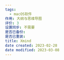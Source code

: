 ```yaml
---
tags:
  - macOS软件
作用: 大纲与思维导图
评价: 3
设置同步: 不需要
是否已备份:
是否已重装:
title: Xmind
date created: 2023-02-28
date modified: 2023-03-08
---
```

